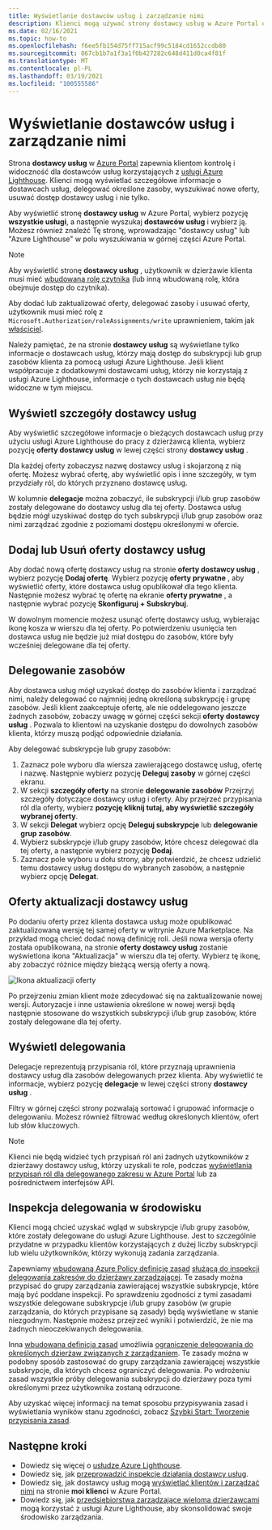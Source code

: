 ```yaml
---
title: Wyświetlanie dostawców usług i zarządzanie nimi
description: Klienci mogą używać strony dostawcy usług w Azure Portal do wyświetlania informacji o dostawcach usług, ofertach dostawcy usług i delegowanych zasobach.
ms.date: 02/16/2021
ms.topic: how-to
ms.openlocfilehash: f6ee5fb154d75ff715acf99c5184cd1652ccdb80
ms.sourcegitcommit: 867cb1b7a1f3a1f0b427282c648d411d0ca4f81f
ms.translationtype: MT
ms.contentlocale: pl-PL
ms.lasthandoff: 03/19/2021
ms.locfileid: "100555586"
---
```

# <a name="view-and-manage-service-providers"></a>Wyświetlanie dostawców usług i zarządzanie nimi

Strona **dostawcy usług** w [Azure Portal](https://portal.azure.com) zapewnia klientom kontrolę i widoczność dla dostawców usług korzystających z [usługi Azure Lighthouse](../overview.md). Klienci mogą wyświetlać szczegółowe informacje o dostawcach usług, delegować określone zasoby, wyszukiwać nowe oferty, usuwać dostęp dostawcy usług i nie tylko.

Aby wyświetlić stronę **dostawcy usług** w Azure Portal, wybierz pozycję **wszystkie usługi**, a następnie wyszukaj **dostawców usług** i wybierz ją. Możesz również znaleźć Tę stronę, wprowadzając "dostawcy usług" lub "Azure Lighthouse" w polu wyszukiwania w górnej części Azure Portal.

> [!NOTE]
> Aby wyświetlić stronę **dostawcy usług** , użytkownik w dzierżawie klienta musi mieć [wbudowaną rolę czytnika](../../role-based-access-control/built-in-roles.md#reader) (lub inną wbudowaną rolę, która obejmuje dostęp do czytnika).
>
> Aby dodać lub zaktualizować oferty, delegować zasoby i usuwać oferty, użytkownik musi mieć rolę z `Microsoft.Authorization/roleAssignments/write` uprawnieniem, takim jak [właściciel](../../role-based-access-control/built-in-roles.md#owner).

Należy pamiętać, że na stronie **dostawcy usług** są wyświetlane tylko informacje o dostawcach usług, którzy mają dostęp do subskrypcji lub grup zasobów klienta za pomocą usługi Azure Lighthouse. Jeśli klient współpracuje z dodatkowymi dostawcami usług, którzy nie korzystają z usługi Azure Lighthouse, informacje o tych dostawcach usług nie będą widoczne w tym miejscu.

## <a name="view-service-provider-details"></a>Wyświetl szczegóły dostawcy usług

Aby wyświetlić szczegółowe informacje o bieżących dostawcach usług przy użyciu usługi Azure Lighthouse do pracy z dzierżawcą klienta, wybierz pozycję **oferty dostawcy usług** w lewej części strony **dostawcy usług** .

Dla każdej oferty zobaczysz nazwę dostawcy usług i skojarzoną z nią ofertę. Możesz wybrać ofertę, aby wyświetlić opis i inne szczegóły, w tym przydziały ról, do których przyznano dostawcę usług.

W kolumnie **delegacje** można zobaczyć, ile subskrypcji i/lub grup zasobów zostały delegowane do dostawcy usług dla tej oferty. Dostawca usług będzie mógł uzyskiwać dostęp do tych subskrypcji i/lub grup zasobów oraz nimi zarządzać zgodnie z poziomami dostępu określonymi w ofercie.

## <a name="add-or-remove-service-provider-offers"></a>Dodaj lub Usuń oferty dostawcy usług

Aby dodać nową ofertę dostawcy usług na stronie **oferty dostawcy usług** , wybierz pozycję **Dodaj ofertę**. Wybierz pozycję **oferty prywatne** , aby wyświetlić oferty, które dostawca usług opublikował dla tego klienta. Następnie możesz wybrać tę ofertę na ekranie **oferty prywatne** , a następnie wybrać pozycję **Skonfiguruj + Subskrybuj**.

W dowolnym momencie możesz usunąć ofertę dostawcy usług, wybierając ikonę kosza w wierszu dla tej oferty. Po potwierdzeniu usunięcia ten dostawca usług nie będzie już miał dostępu do zasobów, które były wcześniej delegowane dla tej oferty.

## <a name="delegate-resources"></a>Delegowanie zasobów

Aby dostawca usług mógł uzyskać dostęp do zasobów klienta i zarządzać nimi, należy delegować co najmniej jedną określoną subskrypcję i grupę zasobów. Jeśli klient zaakceptuje ofertę, ale nie oddelegowano jeszcze żadnych zasobów, zobaczy uwagę w górnej części sekcji **oferty dostawcy usług** . Pozwala to klientowi na uzyskanie dostępu do dowolnych zasobów klienta, którzy muszą podjąć odpowiednie działania.

Aby delegować subskrypcje lub grupy zasobów:

1. Zaznacz pole wyboru dla wiersza zawierającego dostawcę usług, ofertę i nazwę. Następnie wybierz pozycję **Deleguj zasoby** w górnej części ekranu.
1. W sekcji **szczegóły oferty** na stronie **delegowanie zasobów** Przejrzyj szczegóły dotyczące dostawcy usług i oferty. Aby przejrzeć przypisania ról dla oferty, wybierz **pozycję kliknij tutaj, aby wyświetlić szczegóły wybranej oferty**.
1. W sekcji **Delegat** wybierz opcję **Deleguj subskrypcje** lub **delegowanie grup zasobów**.
1. Wybierz subskrypcje i/lub grupy zasobów, które chcesz delegować dla tej oferty, a następnie wybierz pozycję **Dodaj**.
1. Zaznacz pole wyboru u dołu strony, aby potwierdzić, że chcesz udzielić temu dostawcy usług dostępu do wybranych zasobów, a następnie wybierz opcję **Delegat**.

## <a name="update-service-provider-offers"></a>Oferty aktualizacji dostawcy usług

Po dodaniu oferty przez klienta dostawca usług może opublikować zaktualizowaną wersję tej samej oferty w witrynie Azure Marketplace. Na przykład mogą chcieć dodać nową definicję roli. Jeśli nowa wersja oferty została opublikowana, na stronie **oferty dostawcy usług** zostanie wyświetlona ikona "Aktualizacja" w wierszu dla tej oferty. Wybierz tę ikonę, aby zobaczyć różnice między bieżącą wersją oferty a nową.

 ![Ikona aktualizacji oferty](../media/update-offer.jpg)

Po przejrzeniu zmian klient może zdecydować się na zaktualizowanie nowej wersji. Autoryzacje i inne ustawienia określone w nowej wersji będą następnie stosowane do wszystkich subskrypcji i/lub grup zasobów, które zostały delegowane dla tej oferty.

## <a name="view-delegations"></a>Wyświetl delegowania

Delegacje reprezentują przypisania ról, które przyznają uprawnienia dostawcy usług dla zasobów delegowanych przez klienta. Aby wyświetlić te informacje, wybierz pozycję **delegacje** w lewej części strony **dostawcy usług** .

Filtry w górnej części strony pozwalają sortować i grupować informacje o delegowaniu. Możesz również filtrować według określonych klientów, ofert lub słów kluczowych.

> [!NOTE]
> Klienci nie będą widzieć tych przypisań ról ani żadnych użytkowników z dzierżawy dostawcy usług, którzy uzyskali te role, podczas [wyświetlania przypisań ról dla delegowanego zakresu w Azure Portal](../../role-based-access-control/role-assignments-list-portal.md#list-role-assignments-at-a-scope) lub za pośrednictwem interfejsów API.

## <a name="audit-delegations-in-your-environment"></a>Inspekcja delegowania w środowisku

Klienci mogą chcieć uzyskać wgląd w subskrypcje i/lub grupy zasobów, które zostały delegowane do usługi Azure Lighthouse. Jest to szczególnie przydatne w przypadku klientów korzystających z dużej liczby subskrypcji lub wielu użytkowników, którzy wykonują zadania zarządzania.

Zapewniamy [wbudowaną Azure Policy definicję zasad](../../governance/policy/samples/built-in-policies.md#lighthouse) [służącą do inspekcji delegowania zakresów do dzierżawy zarządzającej](https://github.com/Azure/azure-policy/blob/master/built-in-policies/policyDefinitions/Lighthouse/Lighthouse_Delegations_Audit.json). Te zasady można przypisać do grupy zarządzania zawierającej wszystkie subskrypcje, które mają być poddane inspekcji. Po sprawdzeniu zgodności z tymi zasadami wszystkie delegowane subskrypcje i/lub grupy zasobów (w grupie zarządzania, do których przypisane są zasady) będą wyświetlane w stanie niezgodnym. Następnie możesz przejrzeć wyniki i potwierdzić, że nie ma żadnych nieoczekiwanych delegowania.

Inna [wbudowana definicja zasad](../../governance/policy/samples/built-in-policies.md#lighthouse) umożliwia [ograniczenie delegowania do określonych dzierżaw związanych z zarządzaniem](https://github.com/Azure/azure-policy/blob/master/built-in-policies/policyDefinitions/Lighthouse/AllowCertainManagingTenantIds_Deny.json). Te zasady można w podobny sposób zastosować do grupy zarządzania zawierającej wszystkie subskrypcje, dla których chcesz ograniczyć delegowania. Po wdrożeniu zasad wszystkie próby delegowania subskrypcji do dzierżawy poza tymi określonymi przez użytkownika zostaną odrzucone.

Aby uzyskać więcej informacji na temat sposobu przypisywania zasad i wyświetlania wyników stanu zgodności, zobacz [Szybki Start: Tworzenie przypisania zasad](../../governance/policy/assign-policy-portal.md).

## <a name="next-steps"></a>Następne kroki

- Dowiedz się więcej o [usłudze Azure Lighthouse](../overview.md).
- Dowiedz się, jak [przeprowadzić inspekcję działania dostawcy usług](view-service-provider-activity.md).
- Dowiedz się, jak dostawcy usług mogą [wyświetlać klientów i zarządzać nimi](view-manage-customers.md) na stronie **moi klienci** w Azure Portal.
- Dowiedz się, jak [przedsiębiorstwa zarządzające wieloma dzierżawcami](../concepts/enterprise.md) mogą korzystać z usługi Azure Lighthouse, aby skonsolidować swoje środowisko zarządzania.

